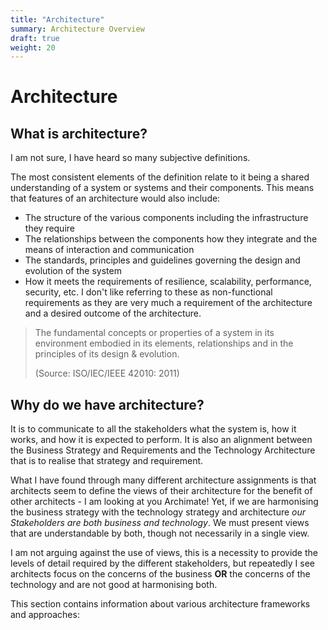 ```yaml
---
title: "Architecture"
summary: Architecture Overview
draft: true
weight: 20
---
```


# Architecture

## What is architecture?

I am not sure, I have heard so many subjective definitions. 

The most consistent elements of the definition relate to it being a shared understanding of a system or systems and their components. This means that features of an architecture would also include:
- The structure of the various components including the infrastructure they require
- The relationships between the components how they integrate and the means of interaction and communication
- The standards, principles and guidelines governing the design and evolution of the system
- How it meets the requirements of resilience, scalability, performance, security, etc. I don't like referring to these as non-functional requirements as they are very much a requirement of the architecture and a desired outcome of the architecture.

> The fundamental concepts or properties of a
> system in its environment embodied in its elements,
> relationships and in the principles of its design &
> evolution.
> 
> (Source: ISO/IEC/IEEE 42010: 2011)

## Why do we have architecture?
It is to communicate to all the stakeholders what the system is, how it works, and how it is expected to perform. It is also an alignment between the Business Strategy and Requirements and the Technology Architecture that is to realise that strategy and requirement.

What I have found through many different architecture assignments is that architects seem to define the views of their architecture for the benefit of other architects - I am looking at you Archimate!
Yet, if we are harmonising the business strategy with the technology strategy and architecture *our Stakeholders are both business and technology*. We must present views that are understandable by both, though not necessarily in a single view.

I am not arguing against the use of views, this is a necessity to provide the levels of detail required by the different stakeholders, but repeatedly I see architects focus on the concerns of the business **OR**  the concerns of the technology and are not good at harmonising both.

This section contains information about various architecture frameworks and approaches: